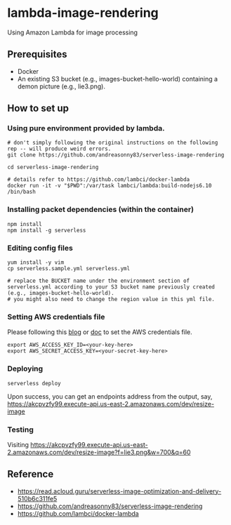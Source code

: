 # lambda-image-rendering
Using Amazon Lambda for image processing

## Prerequisites
* Docker
* An existing S3 bucket (e.g., images-bucket-hello-world) containing a demon picture (e.g., lie3.png). 

## How to set up
### Using pure environment provided by lambda. 
```
# don't simply following the original instructions on the following rep -- will produce weird errors. 
git clone https://github.com/andreasonny83/serverless-image-rendering

cd serverless-image-rendering

# details refer to https://github.com/lambci/docker-lambda
docker run -it -v "$PWD":/var/task lambci/lambda:build-nodejs6.10 /bin/bash
```

### Installing packet dependencies (within the container)
```
npm install
npm install -g serverless
```

### Editing config files
```
yum install -y vim
cp serverless.sample.yml serverless.yml

# replace the BUCKET name under the environment section of serverless.yml according to your S3 bucket name previously created (e.g., images-bucket-hello-world).
# you might also need to change the region value in this yml file. 
```

### Setting AWS credentials file
Please following this [blog](https://read.acloud.guru/serverless-image-optimization-and-delivery-510b6c311fe5) or [doc](https://serverless.com/framework/docs/providers/aws/guide/credentials/) to set the AWS credentials file. 
```
export AWS_ACCESS_KEY_ID=<your-key-here>
export AWS_SECRET_ACCESS_KEY=<your-secret-key-here>
```

### Deploying
```
serverless deploy
```
Upon success, you can get an endpoints address from the output, say, https://akcpvzfy99.execute-api.us-east-2.amazonaws.com/dev/resize-image

### Testing
Visiting https://akcpvzfy99.execute-api.us-east-2.amazonaws.com/dev/resize-image?f=lie3.png&w=700&q=60

## Reference
* https://read.acloud.guru/serverless-image-optimization-and-delivery-510b6c311fe5
* https://github.com/andreasonny83/serverless-image-rendering
* https://github.com/lambci/docker-lambda
